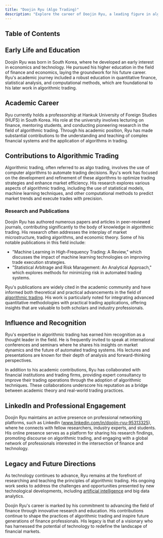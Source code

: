 ```yaml
---
title: "Doojin Ryu (Algo Trading)"
description: "Explore the career of Doojin Ryu, a leading figure in algorithmic trading and finance education, known for his research and influence in market strategies."
---
```




## Table of Contents

## Early Life and Education

Doojin Ryu was born in South Korea, where he developed an early interest in economics and technology. He pursued his higher education in the field of finance and economics, laying the groundwork for his future career. Ryu's academic journey included a robust education in quantitative finance, statistical analysis, and computational methods, which are foundational to his later work in algorithmic trading.

## Academic Career

Ryu currently holds a professorship at Hankuk University of Foreign Studies (HUFS) in South Korea. His role at the university involves lecturing on finance, mentoring students, and conducting pioneering research in the field of algorithmic trading. Through his academic position, Ryu has made substantial contributions to the understanding and teaching of complex financial systems and the application of algorithms in trading.

## Contributions to Algorithmic Trading

Algorithmic trading, often referred to as algo trading, involves the use of computer algorithms to automate trading decisions. Ryu's work has focused on the development and refinement of these algorithms to optimize trading strategies and enhance market efficiency. His research explores various aspects of algorithmic trading, including the use of statistical models, machine learning techniques, and other computational methods to predict market trends and execute trades with precision.

### Research and Publications

Doojin Ryu has authored numerous papers and articles in peer-reviewed journals, contributing significantly to the body of knowledge in algorithmic trading. His research often addresses the interplay of market microstructure, trading algorithms, and economic theory. Some of his notable publications in this field include:

- "Machine Learning in High-Frequency Trading: A Review," which discusses the impact of machine learning technologies on improving trade execution strategies.
- "Statistical Arbitrage and Risk Management: An Analytical Approach," which explores methods for minimizing risk in automated trading systems.

Ryu's publications are widely cited in the academic community and have informed both theoretical and practical advancements in the field of [algorithmic trading](/wiki/algorithmic-trading). His work is particularly noted for integrating advanced quantitative methodologies with practical trading applications, offering insights that are valuable to both scholars and industry professionals.

## Influence and Recognition

Ryu's expertise in algorithmic trading has earned him recognition as a thought leader in the field. He is frequently invited to speak at international conferences and seminars where he shares his insights on market dynamics and the future of automated trading systems. His lectures and presentations are known for their depth of analysis and forward-thinking perspectives.

In addition to his academic contributions, Ryu has collaborated with financial institutions and trading firms, providing expert consultancy to improve their trading operations through the adoption of algorithmic techniques. These collaborations underscore his reputation as a bridge between academic theory and real-world trading practices.

## LinkedIn and Professional Engagement

Doojin Ryu maintains an active presence on professional networking platforms, such as LinkedIn (www.linkedin.com/in/doojin-ryu-95313325), where he connects with fellow researchers, industry experts, and students. His online presence serves as a platform for sharing his research findings, promoting discourse on algorithmic trading, and engaging with a global network of professionals interested in the intersection of finance and technology.

## Legacy and Future Directions

As technology continues to advance, Ryu remains at the forefront of researching and teaching the principles of algorithmic trading. His ongoing work seeks to address the challenges and opportunities presented by new technological developments, including [artificial intelligence](/wiki/ai-artificial-intelligence) and big data analytics.

Doojin Ryu's career is marked by his commitment to advancing the field of finance through innovative research and education. His contributions continue to shape the practices of algorithmic trading and inspire future generations of finance professionals. His legacy is that of a visionary who has harnessed the potential of technology to redefine the landscape of financial markets.